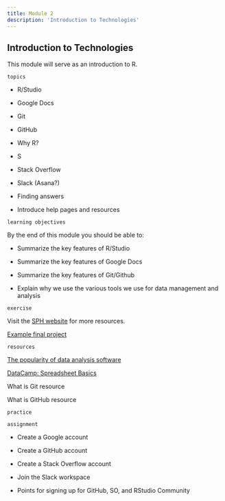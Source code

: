 ```yaml
---
title: Module 2
description: 'Introduction to Technologies'
---
```


## Introduction to Technologies

This module will serve as an introduction to R. 


`topics`

- R/Studio

- Google Docs

- Git

- GitHub

- Why R?

- S

- Stack Overflow

- Slack (Asana?)

- Finding answers

- Introduce help pages and resources


`learning objectives`

By the end of this module you should be able to:

- Summarize the key features of R/Studio

- Summarize the key features of Google Docs

- Summarize the key features of Git/Github

- Explain why we use the various tools we use for data management and analysis

`exercise`

Visit the [SPH website](https://sph.uth.edu/) for more resources.

[Example final project](https://sph.uth.edu/)


`resources`

[The popularity of data analysis software](http://r4stats.com/articles/popularity/)

[DataCamp: Spreadsheet Basics](https://www.datacamp.com/courses/spreadsheet-basics)

What is Git resource

What is GitHub resource

`practice`


`assignment`

- Create a Google account

- Create a GitHub account

- Create a Stack Overflow account

- Join the Slack workspace

- Points for signing up for GitHub, SO, and RStudio Community

